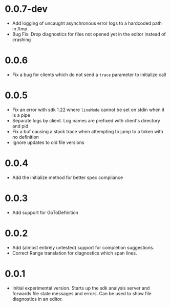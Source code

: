 # 0.0.7-dev

- Add logging of uncaught asynchronous error logs to a hardcoded path in /tmp
- Bug Fix: Drop diagnostics for files not opened yet in the editor instead of
  crashing

# 0.0.6

- Fix a bug for clients which do not send a `trace` parameter to initialize call

# 0.0.5

- Fix an error with sdk 1.22 where `lineMode` cannot be set on stdin when it is
  a pipe
- Separate logs by client. Log names are prefixed with client's directory and
  pid
- Fix a buf causing a stack trace when attempting to jump to a token with no
  definition
- Ignore updates to old file versions

# 0.0.4

- Add the initialize method for better spec compliance

# 0.0.3

- Add support for GoToDefinition

# 0.0.2

- Add (almost entirely untested) support for completion suggestions.
- Correct Range translation for diagnostics which span lines.

# 0.0.1

- Initial experimental version. Starts up the sdk analysis server and forwards
  file state messages and errors. Can be used to show file diagnostics in an
  editor.
